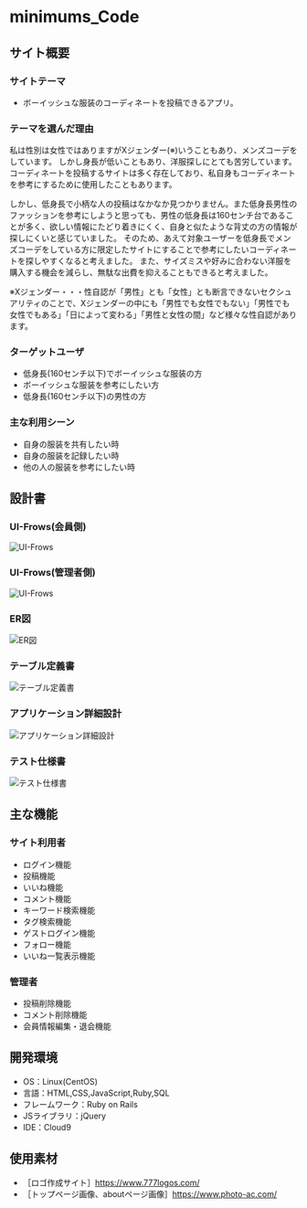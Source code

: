 # minimums_Code

## サイト概要
### サイトテーマ
- ボーイッシュな服装のコーディネートを投稿できるアプリ。


### テーマを選んだ理由
私は性別は女性ではありますがXジェンダー(※)いうこともあり、メンズコーデをしています。
しかし身長が低いこともあり、洋服探しにとても苦労しています。
コーディネートを投稿するサイトは多く存在しており、私自身もコーディネートを参考にするために使用したこともあります。

しかし、低身長で小柄な人の投稿はなかなか見つかりません。また低身長男性のファッションを参考にしようと思っても、男性の低身長は160センチ台であることが多く、欲しい情報にたどり着きにくく、自身と似たような背丈の方の情報が探しにくいと感じていました。
そのため、あえて対象ユーザーを低身長でメンズコーデをしている方に限定したサイトにすることで参考にしたいコーディネートを探しやすくなると考えました。
また、サイズミスや好みに合わない洋服を購入する機会を減らし、無駄な出費を抑えることもできると考えました。

※Xジェンダー・・・性自認が「男性」とも「女性」とも断言できないセクシュアリティのことで、Xジェンダーの中にも「男性でも女性でもない」「男性でも女性でもある」「日によって変わる」「男性と女性の間」など様々な性自認があります。


### ターゲットユーザ
- 低身長(160センチ以下)でボーイッシュな服装の方
- ボーイッシュな服装を参考にしたい方
- 低身長(160センチ以下)の男性の方


### 主な利用シーン
- 自身の服装を共有したい時
- 自身の服装を記録したい時
- 他の人の服装を参考にしたい時


## 設計書
### UI-Frows(会員側)
![UI-Frows](https://user-images.githubusercontent.com/108283848/198839343-a79018e5-5b70-4d0a-9b78-0f318989f293.png)

### UI-Frows(管理者側)
![UI-Frows](https://user-images.githubusercontent.com/108283848/198863497-86f24a46-b47f-42b5-a167-8311fe0fd726.png)

### ER図
![ER図](https://user-images.githubusercontent.com/108283848/198863518-e795c06f-e079-4fd0-8ca9-c15100ce7770.png)

### テーブル定義書
![テーブル定義書](https://user-images.githubusercontent.com/108283848/198863534-384f661a-78f6-478c-b4ee-62caf64f2cea.png)

### アプリケーション詳細設計
![アプリケーション詳細設計](https://user-images.githubusercontent.com/108283848/198863534-384f661a-78f6-478c-b4ee-62caf64f2cea.png)

### テスト仕様書
![テスト仕様書](https://user-images.githubusercontent.com/108283848/198863534-384f661a-78f6-478c-b4ee-62caf64f2cea.png)

## 主な機能
### サイト利用者
- ログイン機能
- 投稿機能
- いいね機能
- コメント機能
- キーワード検索機能
- タグ検索機能
- ゲストログイン機能
- フォロー機能
- いいね一覧表示機能

### 管理者
- 投稿削除機能
- コメント削除機能
- 会員情報編集・退会機能

## 開発環境
- OS：Linux(CentOS)
- 言語：HTML,CSS,JavaScript,Ruby,SQL
- フレームワーク：Ruby on Rails
- JSライブラリ：jQuery
- IDE：Cloud9

## 使用素材
- ［ロゴ作成サイト］https://www.777logos.com/
- ［トップページ画像、aboutページ画像］https://www.photo-ac.com/